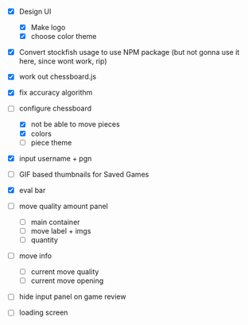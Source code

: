 - [x] Design UI

  - [x] Make logo
  - [x] choose color theme

- [x] Convert stockfish usage to use NPM package (but not gonna use it here, since wont work, rip)
- [x] work out chessboard.js
- [x] fix accuracy algorithm

- [ ] configure chessboard

  - [x] not be able to move pieces
  - [x] colors
  - [ ] piece theme

- [x] input username + pgn

- [ ] GIF based thumbnails for Saved Games

- [x] eval bar

- [ ] move quality amount panel 
  - [ ] main container
  - [ ] move label + imgs
  - [ ] quantity

- [ ] move info
  - [ ] current move quality
  - [ ] current move opening

- [ ] hide input panel on game review

- [ ] loading screen

